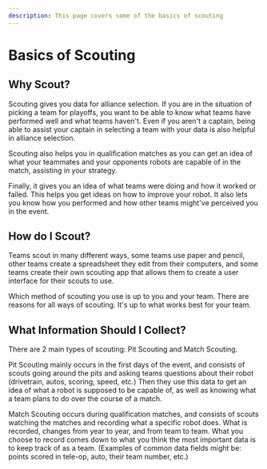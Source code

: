 ```yaml
---
description: This page covers some of the basics of scouting
---
```


# Basics of Scouting

## Why Scout?

Scouting gives you data for alliance selection. If you are in the situation of picking a team for playoffs, you want to be able to know what teams have performed well and what teams haven't. Even if you aren't a captain, being able to assist your captain in selecting a team with your data is also helpful in alliance selection.

Scouting also helps you in qualification matches as you can get an idea of what your teammates and your opponents robots are capable of in the match, assisting in your strategy.

Finally, it gives you an idea of what teams were doing and how it worked or failed. This helps you get ideas on how to improve your robot. It also lets you know how you performed and how other teams might've perceived you in the event.

## How do I Scout?

Teams scout in many different ways, some teams use paper and pencil, other teams create a spreadsheet they edit from their computers, and some teams create their own scouting app that allows them to create a user interface for their scouts to use.

Which method of scouting you use is up to you and your team. There are reasons for all ways of scouting. It's up to what works best for your team.

## What Information Should I Collect?

There are 2 main types of scouting: Pit Scouting and Match Scouting.

Pit Scouting mainly occurs in the first days of the event, and consists of scouts going around the pits and asking teams questions about their robot (drivetrain, autos, scoring, speed, etc.) Then they use this data to get an idea of what a robot is supposed to be capable of, as well as knowing what a team plans to do over the course of a match.

Match Scouting occurs during qualification matches, and consists of scouts watching the matches and recording what a specific robot does. What is recorded, changes from year to year, and from team to team. What you choose to record comes down to what you think the most important data is to keep track of as a team. (Examples of common data fields might be: points scored in tele-op, auto, their team number, etc.)

